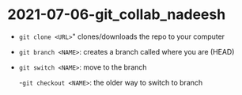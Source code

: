# 2021-07-06-git_collab_nadeesh

- `git clone <URL>`" clones/downloads the repo to your computer

- `git branch <NAME>`: creates a branch called <NAME> where you are (HEAD)

- `git switch <NAME>`: move to the branch <NAME>

	-`git checkout <NAME>`: the older way to switch to branch
